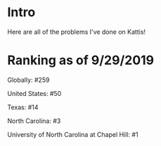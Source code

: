 # Intro
Here are all of the problems I've done on Kattis!

# Ranking as of 9/29/2019
Globally: #259

United States: #50

Texas: #14

North Carolina: #3

University of North Carolina at Chapel Hill: #1

